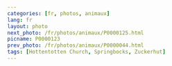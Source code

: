 ```yaml
---
categories: [fr, photos, animaux]
lang: fr
layout: photo
next_photo: /fr/photos/animaux/P0000125.html
picname: P0000123
prev_photo: /fr/photos/animaux/P0000044.html
tags: [Hottentotten Church, Springbocks, Zuckerhut]
---
```

